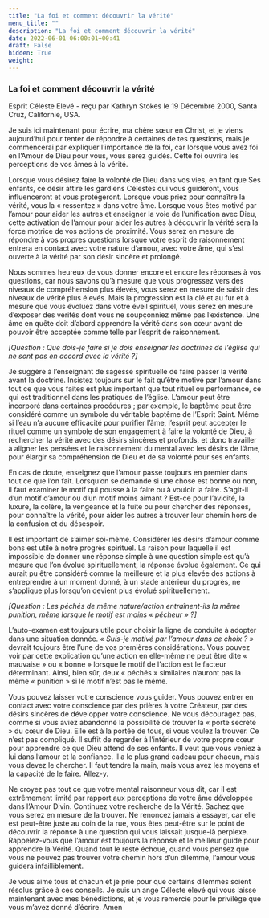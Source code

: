 ```yaml
---
title: "La foi et comment découvrir la vérité"
menu_title: ""
description: "La foi et comment découvrir la vérité"
date: 2022-06-01 06:00:01+00:41
draft: False
hidden: True
weight:
---
```

### La foi et comment découvrir la vérité

Esprit Céleste Elevé - reçu par Kathryn Stokes le 19 Décembre 2000, Santa Cruz, Californie, USA.

Je suis ici maintenant pour écrire, ma chère sœur en Christ, et je viens aujourd’hui pour tenter de répondre à certaines de tes questions, mais je commencerai par expliquer l’importance de la foi, car lorsque vous avez foi en l’Amour de Dieu pour vous, vous serez guidés. Cette foi ouvrira les perceptions de vos âmes à la vérité.

Lorsque vous désirez faire la volonté de Dieu dans vos vies, en tant que Ses enfants, ce désir attire les gardiens Célestes qui vous guideront, vous influenceront et vous protégeront. Lorsque vous priez pour connaître la vérité, vous la « ressentez » dans votre âme. Lorsque vous êtes motivé par l’amour pour aider les autres et enseigner la voie de l’unification avec Dieu, cette activation de l’amour pour aider les autres à découvrir la vérité sera la force motrice de vos actions de proximité. Vous serez en mesure de répondre à vos propres questions lorsque votre esprit de raisonnement entrera en contact avec votre nature d’amour, avec votre âme, qui s’est ouverte à la vérité par son désir sincère et prolongé.

Nous sommes heureux de vous donner encore et encore les réponses à vos questions, car nous savons qu’à mesure que vous progressez vers des niveaux de compréhension plus élevés, vous serez en mesure de saisir des niveaux de vérité plus élevés. Mais la progression est la clé et au fur et à mesure que vous évoluez dans votre éveil spirituel, vous serez en mesure d’exposer des vérités dont vous ne soupçonniez même pas l’existence. Une âme en quête doit d’abord apprendre la vérité dans son cœur avant de pouvoir être acceptée comme telle par l’esprit de raisonnement.

*[Question : Que dois-je faire si je dois enseigner les doctrines de l’église qui ne sont pas en accord avec la vérité ?]*

Je suggère à l’enseignant de sagesse spirituelle de faire passer la vérité avant la doctrine. Insistez toujours sur le fait qu’être motivé par l’amour dans tout ce que vous faites est plus important que tout rituel ou performance, ce qui est traditionnel dans les pratiques de l’église. L’amour peut être incorporé dans certaines procédures ; par exemple, le baptême peut être considéré comme un symbole du véritable baptême de l’Esprit Saint. Même si l’eau n’a aucune efficacité pour purifier l’âme, l’esprit peut accepter le rituel comme un symbole de son engagement à faire la volonté de Dieu, à rechercher la vérité avec des désirs sincères et profonds, et donc travailler à aligner les pensées et le raisonnement du mental avec les désirs de l’âme, pour élargir sa compréhension de Dieu et de sa volonté pour ses enfants.

En cas de doute, enseignez que l’amour passe toujours en premier dans tout ce que l’on fait. Lorsqu’on se demande si une chose est bonne ou non, il faut examiner le motif qui pousse à la faire ou à vouloir la faire. S’agit-il d’un motif d’amour ou d’un motif moins aimant ? Est-ce pour l’avidité, la luxure, la colère, la vengeance et la fuite ou pour chercher des réponses, pour connaître la vérité, pour aider les autres à trouver leur chemin hors de la confusion et du désespoir.

Il est important de s’aimer soi-même. Considérer les désirs d’amour comme bons est utile à notre progrès spirituel. La raison pour laquelle il est impossible de donner une réponse simple à une question simple est qu’à mesure que l’on évolue spirituellement, la réponse évolue également. Ce qui aurait pu être considéré comme la meilleure et la plus élevée des actions à entreprendre à un moment donné, à un stade antérieur du progrès, ne s’applique plus lorsqu’on devient plus évolué spirituellement.

*[Question : Les péchés de même nature/action entraînent-ils la même punition, même lorsque le motif est moins « pécheur » ?]*

L’auto-examen est toujours utile pour choisir la ligne de conduite à adopter dans une situation donnée. *« Suis-je motivé par l’amour dans ce choix ? »* devrait toujours être l’une de vos premières considérations. Vous pouvez voir par cette explication qu’une action en elle-même ne peut être dite « mauvaise » ou « bonne » lorsque le motif de l’action est le facteur déterminant. Ainsi, bien sûr, deux « péchés » similaires n’auront pas la même « punition » si le motif n’est pas le même.

Vous pouvez laisser votre conscience vous guider. Vous pouvez entrer en contact avec votre conscience par des prières à votre Créateur, par des désirs sincères de développer votre conscience. Ne vous découragez pas, comme si vous aviez abandonné la possibilité de trouver la « porte secrète » du cœur de Dieu. Elle est à la portée de tous, si vous voulez la trouver. Ce n’est pas compliqué. Il suffit de regarder à l’intérieur de votre propre cœur pour apprendre ce que Dieu attend de ses enfants. Il veut que vous veniez à lui dans l’amour et la confiance. Il a le plus grand cadeau pour chacun, mais vous devez le chercher. Il faut tendre la main, mais vous avez les moyens et la capacité de le faire. Allez-y.

Ne croyez pas tout ce que votre mental raisonneur vous dit, car il est extrêmement limité par rapport aux perceptions de votre âme développée dans l’Amour Divin. Continuez votre recherche de la Vérité. Sachez que vous serez en mesure de la trouver. Ne renoncez jamais à essayer, car elle est peut-être juste au coin de la rue, vous êtes peut-être sur le point de découvrir la réponse à une question qui vous laissait jusque-là perplexe. Rappelez-vous que l’amour est toujours la réponse et le meilleur guide pour apprendre la Vérité. Quand tout le reste échoue, quand vous pensez que vous ne pouvez pas trouver votre chemin hors d’un dilemme, l’amour vous guidera infailliblement.

Je vous aime tous et chacun et je prie pour que certains dilemmes soient résolus grâce à ces conseils. Je suis un ange Céleste élevé qui vous laisse maintenant avec mes bénédictions, et je vous remercie pour le privilège que vous m’avez donné d’écrire. Amen

